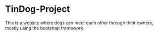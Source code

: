 # TinDog-Project
This is a website where dogs can meet each other through their owners, mostly using the bootstrap framework.
